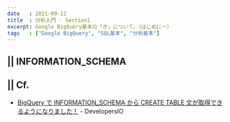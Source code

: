```yaml
---
date   : 2021-09-12
title  : 分析入門 - Section1
excerpt: Google BigQuery基本の「き」について。（はじめに～）
tags   : ["Google BigQuery", "SQL基本", "分析基本"]
---
```

## || INFORMATION_SCHEMA 

## || Cf.
+ [BigQuery で INFORMATION_SCHEMA から CREATE TABLE 文が取得できるようになりました！](https://dev.classmethod.jp/articles/bigquery-information-schema-get-create-table-ddl/) - DevelopersIO
